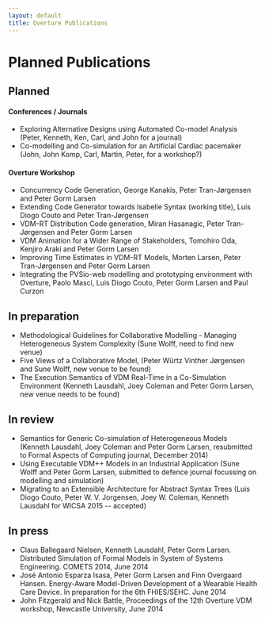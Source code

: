 ```yaml
---
layout: default
title: Overture Publications
---
```


# Planned Publications

## Planned

#### Conferences / Journals


-   Exploring Alternative Designs using Automated Co-model Analysis
    (Peter, Kenneth, Ken, Carl, and John for a journal)
-   Co-modelling and Co-simulation for an Artificial Cardiac pacemaker
    (John, John Komp, Carl, Martin, Peter, for a workshop?)

#### Overture Workshop

-   Concurrency Code Generation, George Kanakis, Peter Tran-Jørgensen
    and Peter Gorm Larsen
-   Extending Code Generator towards Isabelle Syntax (working title), Luis Diogo Couto and Peter Tran-Jørgensen
-   VDM-RT Distribution Code generation, Miran Hasanagic, Peter
    Tran-Jørgensen and Peter Gorm Larsen
-   VDM Animation for a Wider Range of Stakeholders, Tomohiro Oda, Kenjiro Araki and Peter Gorm Larsen
-   Improving Time Estimates in VDM-RT Models, Morten Larsen, Peter Tran-Jørgensen and Peter Gorm Larsen
-   Integrating the PVSio-web modelling and prototyping environment with Overture, Paolo Masci, Luis Diogo Couto, Peter Gorm Larsen and Paul Curzon

## In preparation

-   Methodological Guidelines for Collaborative Modelling - Managing
    Heterogeneous System Complexity (Sune Wolff, need to find new venue)
-   Five Views of a Collaborative Model, (Peter Würtz Vinther Jørgensen
    and Sune Wolff, new venue to be found)
-   The Execution Semantics of VDM Real-Time in a Co-Simulation
    Environment (Kenneth Lausdahl, Joey Coleman and Peter Gorm Larsen,
    new venue needs to be found)

## In review

-   Semantics for Generic Co-simulation of Heterogeneous Models (Kenneth
    Lausdahl, Joey Coleman and Peter Gorm Larsen, resubmitted to Formal
    Aspects of Computing journal, December 2014)
-   Using Executable VDM++ Models in an Industrial Application (Sune
    Wolff and Peter Gorm Larsen, submitted to defence journal focussing
    on modelling and simulation)
-   Migrating to an Extensible Architecture for Abstract Syntax Trees
    (Luis Diogo Couto, Peter W. V. Jorgensen, Joey W. Coleman, Kenneth
    Lausdahl for WICSA 2015 -- accepted)

## In press

-   Claus Ballegaard Nielsen, Kenneth Lausdahl, Peter Gorm Larsen.
    Distributed Simulation of Formal Models in System of Systems
    Engineering. COMETS 2014, June 2014
-   José Antonio Esparza Isasa, Peter Gorm Larsen and Finn Overgaard
    Hansen. Energy-Aware Model-Driven Development of a Wearable Health
    Care Device. In preparation for the 6th FHIES/SEHC. June 2014
-   John Fitzgerald and Nick Battle, Proceedings of the 12th Overture
    VDM workshop, Newcastle University, June 2014
